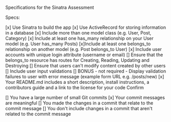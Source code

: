 Specifications for the Sinatra Assessment

Specs:

[x] Use Sinatra to build the app
[x] Use ActiveRecord for storing information in a database
[x] Include more than one model class (e.g. User, Post, Category)
[x] Include at least one has_many relationship on your User model (e.g. User has_many Posts)
[x]Include at least one belongs_to relationship on another model (e.g. Post belongs_to User)
[x] Include user accounts with unique login attribute (username or email)
[] Ensure that the belongs_to resource has routes for Creating, Reading, Updating and Destroying
[] Ensure that users can't modify content created by other users
[] Include user input validations
[] BONUS - not required - Display validation failures to user with error message (example form URL e.g. /posts/new)
[x] Your README.md includes a short description, install instructions, a contributors guide and a link to the license for your code
Confirm

[] You have a large number of small Git commits
[x] Your commit messages are meaningful
[] You made the changes in a commit that relate to the commit message
[] You don't include changes in a commit that aren't related to the commit message